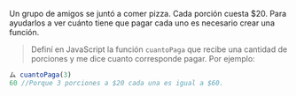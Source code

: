 Un grupo de amigos se juntó a comer pizza. Cada porción cuesta $20. Para ayudarlos a ver cuánto tiene que pagar cada uno es necesario crear una función.

> Definí en JavaScript la función `cuantoPaga` que recibe una cantidad de porciones y me dice cuanto corresponde pagar. Por ejemplo:
>
``` javascript
ム cuantoPaga(3)
60 //Porque 3 porciones a $20 cada una es igual a $60.
```
